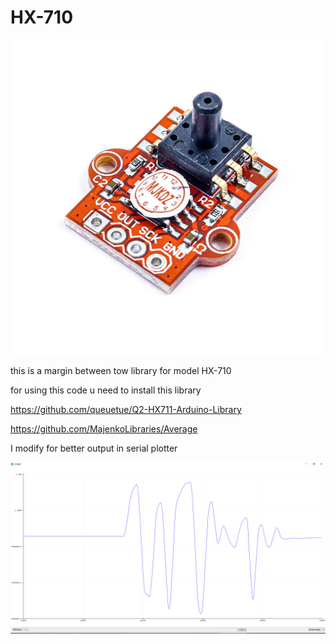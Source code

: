 # HX-710


![Output](/Image/HX-710.jpg)


this is a margin between tow library for model HX-710

for using this code u need to install this library

https://github.com/queuetue/Q2-HX711-Arduino-Library

https://github.com/MajenkoLibraries/Average

I modify for better output in serial plotter

![Output](/Image/serial.PNG)
